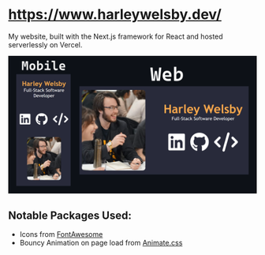 # https://www.harleywelsby.dev/

My website, built with the Next.js framework for React and hosted serverlessly on Vercel.

![Demo](public/websiteDemo.png "WebsiteDemo")

## Notable Packages Used:

- Icons from <a href="https://fontawesome.com/">FontAwesome</a>
- Bouncy Animation on page load from <a href="https://animate.style/">Animate.css</a>
